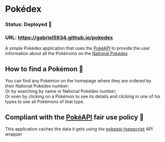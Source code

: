 # Pokédex

### Status: Deployed 🚀
### URL: https://gabriel5934.github.io/pokedex

A simple Pokédex application that uses the [PokéAPI](https://pokeapi.co/) to provide the user information about all the Pokémons on the [National Pokédex](https://bulbapedia.bulbagarden.net/wiki/List_of_Pok%C3%A9mon_by_National_Pok%C3%A9dex_number)

## How to find a Pokémon 🔎
You can find any Pokémon on the homepage where they are ordered by their National Pokédex number;<br /> 
Or by searching by name or National Pokédex number;<br />
Or even by clicking on a Pokémon to see its details and clicking in one of his types to see all Pokémons of that type.

## Compliant with the [PokéAPI](https://pokeapi.co/) fair use policy 📜
This application caches the data it gets using the [pokeapi-typescript](https://github.com/Monbrey/pokeapi-typescript) API wrapper
